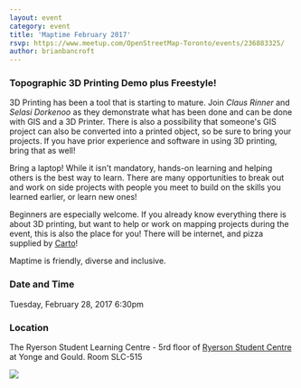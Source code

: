 ```yaml
---
layout: event
category: event
title: 'Maptime February 2017'
rsvp: https://www.meetup.com/OpenStreetMap-Toronto/events/236883325/
author: brianbancroft
---
```

### Topographic 3D Printing Demo plus Freestyle!

3D Printing has been a tool that is starting to mature. Join *Claus Rinner* and *Selasi Dorkenoo* as they demonstrate what has been done and can be done with GIS and a 3D Printer. There is also a possibility that someone's GIS project can also be converted into a printed object, so be sure to bring your projects. If you have prior experience and software in using 3D printing, bring that as well!

Bring a laptop! While it isn't mandatory, hands-on learning and helping others is the best way to learn. There are many opportunities to break out and work on side projects with people you meet to build on the skills you learned earlier, or learn new ones!

Beginners are especially welcome. If you already know everything there is about 3D printing, but want to help or work on mapping projects during the event, this is also the place for you! There will be internet, and pizza supplied by [Carto](https://carto.com/)!

Maptime is friendly, diverse and inclusive.

### Date and Time

Tuesday, February 28, 2017
6:30pm

### Location

The Ryerson Student Learning Centre - 5rd floor of [Ryerson Student Centre](https://www.openstreetmap.org/way/298926536) at Yonge and Gould. Room SLC-515

<img src='https://api.mapbox.com/styles/v1/brianbancroft/cip0dndxe0000bonjz1a15zgk/static/-79.380898,43.657396,16.35,0.00,0.00/600x400?access_token=pk.eyJ1IjoiYnJpYW5iYW5jcm9mdCIsImEiOiJsVGVnMXFzIn0.7ldhVh3Ppsgv4lCYs65UdA'>
